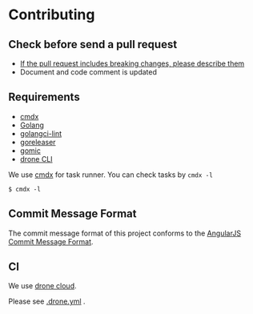 # Contributing

## Check before send a pull request

* [If the pull request includes breaking changes, please describe them](https://github.com/angular/angular.js/blob/master/DEVELOPERS.md#footer)
* Document and code comment is updated

## Requirements

* [cmdx](https://github.com/suzuki-shunsuke/cmdx)
* [Golang](https://golang.org/)
* [golangci-lint](https://github.com/golangci/golangci-lint)
* [goreleaser](https://goreleaser.com/)
* [gomic](https://github.com/suzuki-shunsuke/gomic)
* [drone CLI](https://docs.drone.io/cli/install/)

We use [cmdx](https://github.com/suzuki-shunsuke/cmdx) for task runner.
You can check tasks by `cmdx -l`

```
$ cmdx -l
```

## Commit Message Format

The commit message format of this project conforms to the [AngularJS Commit Message Format](https://github.com/angular/angular.js/blob/master/DEVELOPERS.md#commits).

## CI

We use [drone cloud](https://cloud.drone.io/suzuki-shunsuke/durl).

Please see [.drone.yml](https://github.com/suzuki-shunsuke/durl/blob/master/.drone.yml) .
